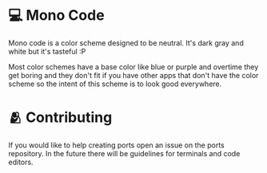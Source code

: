 # 💻 Mono Code
Mono code is a color scheme designed to be neutral. It's dark gray and white but it's tasteful :P

Most color schemes have a base color like blue or purple and overtime they get boring and they don't fit if you have other apps that don't have the color scheme so the intent of this scheme is to look good everywhere.

# 🫂 Contributing
If you would like to help creating ports open an issue on the ports repository. In the future there will be guidelines for terminals and code editors.
